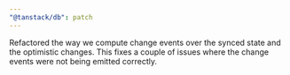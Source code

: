 ```yaml
---
"@tanstack/db": patch
---
```


Refactored the way we compute change events over the synced state and the optimistic changes. This fixes a couple of issues where the change events were not being emitted correctly.
